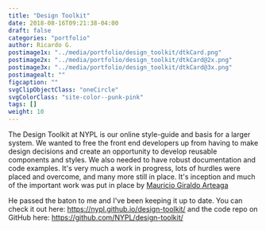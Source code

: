 ```yaml
---
title: "Design Toolkit"
date: 2018-08-16T09:21:38-04:00
draft: false
categories: "portfolio"
author: Ricardo G.
postimage1x: "../media/portfolio/design_toolkit/dtkCard.png"
postimage2x: "../media/portfolio/design_toolkit/dtkCard@2x.png"
postimage3x: "../media/portfolio/design_toolkit/dtkCard@3x.png"
postimagealt: ""
figcaption: ""
svgClipObjectClass: "oneCircle"
svgColorClass: "site-color--punk-pink"
tags: []
weight: 10
---
```

The Design Toolkit at NYPL is our online style-guide and basis for a larger system. We wanted to free the front end developers up from having to make design decisions and create an opportunity to develop reusable components and styles. We also needed to have robust documentation and code examples. It&#39;s very much a work in progress, lots of hurdles were placed and overcome, and many more still in place. It&#39;s inception and much of the important work was put in place by <a href="https://twitter.com/mgiraldo" target="_blank">Mauricio Giraldo Arteaga</a></p><p>He passed the baton to me and I&#39;ve been keeping it up to date. You can check it out here: <a href="https://nypl.github.io/design-toolkit/" target="_blank">https://nypl.github.io/design-toolkit/</a> and the code repo on GitHub here: <a href="https://github.com/NYPL/design-toolkit/" target="_blank">https://github.com/NYPL/design-toolkit/</a>
